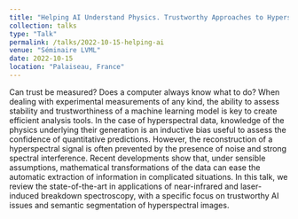 ```yaml
---
title: "Helping AI Understand Physics. Trustworthy Approaches to Hyperspectral Imaging"
collection: talks
type: "Talk"
permalink: /talks/2022-10-15-helping-ai
venue: "Séminaire LVML"
date: 2022-10-15
location: "Palaiseau, France"
---
```


Can trust be measured? Does a computer always know what to do? When dealing with experimental measurements of any kind, the ability to assess stability and trustworthiness of a machine learning model is key to create efficient analysis tools. In the case of hyperspectral data, knowledge of the physics underlying their generation is an inductive bias useful to assess the confidence of quantitative predictions. However, the reconstruction of a hyperspectral signal is often prevented by the presence of noise and strong spectral interference. Recent developments show that, under sensible assumptions, mathematical transformations of the data can ease the automatic extraction of information in complicated situations. In this talk, we review the state-of-the-art in applications of near-infrared and laser-induced breakdown spectroscopy, with a specific focus on trustworthy AI issues and semantic segmentation of hyperspectral images.
